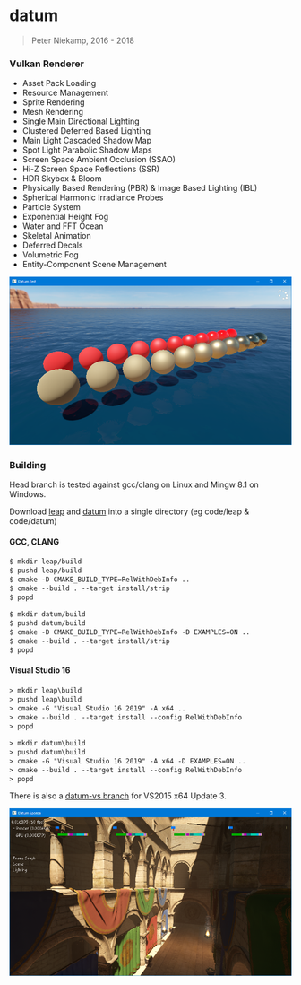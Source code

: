 # datum
> Peter Niekamp, 2016 - 2018

### Vulkan Renderer
- Asset Pack Loading
- Resource Management
- Sprite Rendering
- Mesh Rendering
- Single Main Directional Lighting
- Clustered Deferred Based Lighting
- Main Light Cascaded Shadow Map
- Spot Light Parabolic Shadow Maps
- Screen Space Ambient Occlusion (SSAO)
- Hi-Z Screen Space Reflections (SSR)
- HDR Skybox & Bloom
- Physically Based Rendering (PBR) & Image Based Lighting (IBL)
- Spherical Harmonic Irradiance Probes
- Particle System
- Exponential Height Fog
- Water and FFT Ocean
- Skeletal Animation
- Deferred Decals
- Volumetric Fog
- Entity-Component Scene Management

![Datum](/bin/datumtest.png?raw=true "Datum")

### Building
Head branch is tested against gcc/clang on Linux and Mingw 8.1 on Windows.

Download [leap](https://github.com/pniekamp/leap) and [datum](https://github.com/pniekamp/datum) into a single directory (eg code/leap & code/datum)

#### GCC, CLANG
```
$ mkdir leap/build
$ pushd leap/build
$ cmake -D CMAKE_BUILD_TYPE=RelWithDebInfo ..
$ cmake --build . --target install/strip
$ popd
```
```
$ mkdir datum/build
$ pushd datum/build
$ cmake -D CMAKE_BUILD_TYPE=RelWithDebInfo -D EXAMPLES=ON ..
$ cmake --build . --target install/strip
$ popd
```

#### Visual Studio 16
```
> mkdir leap\build
> pushd leap\build
> cmake -G "Visual Studio 16 2019" -A x64 ..
> cmake --build . --target install --config RelWithDebInfo
> popd
```
```
> mkdir datum\build
> pushd datum\build
> cmake -G "Visual Studio 16 2019" -A x64 -D EXAMPLES=ON ..
> cmake --build . --target install --config RelWithDebInfo
> popd
```

There is also a [datum-vs branch](https://github.com/pniekamp/datum/tree/datum-vs) for VS2015 x64 Update 3.

![Datum](/bin/datumsponza.png?raw=true "Datum Sponza")
